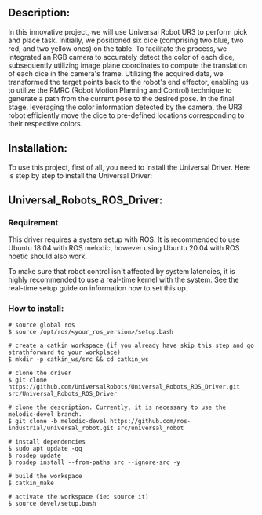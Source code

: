 ## Description:
In this innovative project, we will use Universal Robot UR3 to perform pick and place task. Initially, we positioned six dice (comprising two blue, two red, and two yellow ones) on the table. To facilitate the process, we integrated an RGB camera to accurately detect the color of each dice, subsequently utilizing image plane coordinates to compute the translation of each dice in the camera's frame. Utilizing the acquired data, we transformed the target points back to the robot's end effector, enabling us to utilize the RMRC (Robot Motion Planning and Control) technique to generate a path from the current pose to the desired pose. In the final stage, leveraging the color information detected by the camera, the UR3 robot efficiently move the dice to pre-defined locations corresponding to their respective colors.

## Installation:
To use this project, first of all, you need to install the Universal Driver. Here is step by step to install the Universal Driver:

## Universal_Robots_ROS_Driver:

### Requirement
This driver requires a system setup with ROS. It is recommended to use Ubuntu 18.04 with ROS melodic, however using Ubuntu 20.04 with ROS noetic should also work.

To make sure that robot control isn't affected by system latencies, it is highly recommended to use a real-time kernel with the system. See the real-time setup guide on information how to set this up.

### How to install:
```
# source global ros
$ source /opt/ros/<your_ros_version>/setup.bash

# create a catkin workspace (if you already have skip this step and go strathforward to your workplace)
$ mkdir -p catkin_ws/src && cd catkin_ws

# clone the driver
$ git clone https://github.com/UniversalRobots/Universal_Robots_ROS_Driver.git src/Universal_Robots_ROS_Driver

# clone the description. Currently, it is necessary to use the melodic-devel branch.
$ git clone -b melodic-devel https://github.com/ros-industrial/universal_robot.git src/universal_robot

# install dependencies
$ sudo apt update -qq
$ rosdep update
$ rosdep install --from-paths src --ignore-src -y

# build the workspace
$ catkin_make

# activate the workspace (ie: source it)
$ source devel/setup.bash 
```
